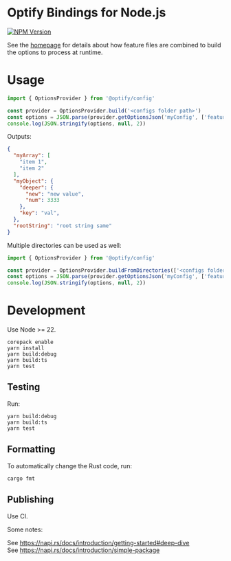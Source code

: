 # Optify Bindings for Node.js
[![NPM Version](https://img.shields.io/npm/v/%40optify%2Fconfig?color=bc3433)](https://www.npmjs.com/package/@optify/config)

See the [homepage] for details about how feature files are combined to build the options to process at runtime.

# Usage

```TypeScript
import { OptionsProvider } from '@optify/config'

const provider = OptionsProvider.build('<configs folder path>')
const options = JSON.parse(provider.getOptionsJson('myConfig', ['feature_A', 'feature_B']))
console.log(JSON.stringify(options, null, 2))
```

Outputs:
```JSON
{
  "myArray": [
    "item 1",
    "item 2"
  ],
  "myObject": {
    "deeper": {
      "new": "new value",
      "num": 3333
    },
    "key": "val",
  },
  "rootString": "root string same"
}
```

Multiple directories can be used as well:

```TypeScript
import { OptionsProvider } from '@optify/config'

const provider = OptionsProvider.buildFromDirectories(['<configs folder path>', '<another folder path>'])
const options = JSON.parse(provider.getOptionsJson('myConfig', ['feature_A', 'feature_B']))
console.log(JSON.stringify(options, null, 2))
```

# Development

Use Node >= 22.

```Shell
corepack enable
yarn install
yarn build:debug
yarn build:ts
yarn test
```

## Testing

Run:
```shell
yarn build:debug
yarn build:ts
yarn test
```

## Formatting

To automatically change the Rust code, run:
```shell
cargo fmt
```

## Publishing

Use CI.

Some notes:

See https://napi.rs/docs/introduction/getting-started#deep-dive \
See https://napi.rs/docs/introduction/simple-package

[homepage]: https://github.com/juharris/optify
